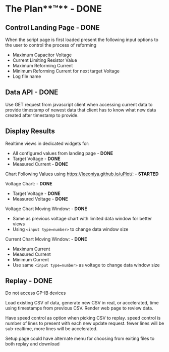 # The Plan**™** - **DONE**

## Control Landing Page - **DONE**

When the script page is first loaded present the following input options to the user to control the process of reforming

 - Maximum Capacitor Voltage
 - Current Limiting Resistor Value
 - Maximum Reforming Current
 - Minimum Reforming Current for next target Voltage
 - Log file name

## Data API - **DONE**

Use GET request from javascript client when accessing current data to provide timestamp of newest data that client has to know what new data created after timestamp to provide.

## Display Results

Realtime views in dedicated widgets for: 

 - All configured values from landing page - **DONE**
 - Target Voltage - **DONE**
 - Measured Current - **DONE**

Chart Following Values using https://leeoniya.github.io/uPlot/:  - **STARTED**

Voltage Chart: - **DONE**
 - Target Voltage - **DONE**
 - Measured Voltage - **DONE**

Voltage Chart Moving Window: - **DONE**
 - Same as previous voltage chart with limited data window for better views
 - Using `<input type=number>` to change data window size

Current Chart Moving Window: - **DONE**
 - Maximum Current
 - Measured Current
 - Minimum Current
 - Use same `<input type=number>` as voltage to change data window size

## Replay - **DONE**

Do not access GP-IB devices

Load existing CSV of data, generate new CSV in real, or accelerated, time using timestamps from previous CSV. Render web page to review data.

Have speed control as option when picking CSV to replay. speed control is number of lines to present with each new update request. fewer lines will be sub-realtime, more lines will be accelerated.

Setup page could have alternate menu for choosing from exiting files to both replay and download
